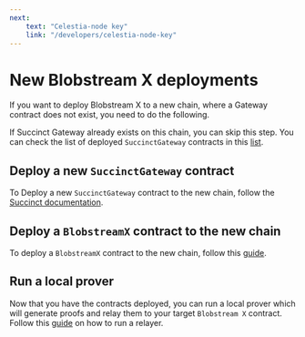 ```yaml
---
next:
    text: "Celestia-node key"
    link: "/developers/celestia-node-key"
---
```


# New Blobstream X deployments

If you want to deploy Blobstream X to a new chain, where a Gateway
contract does not exist, you need to do the following.

If Succinct Gateway already exists on this chain, you can skip
this step.
You can check the list of deployed `SuccinctGateway` contracts in this [list](https://platform-docs.succinct.xyz/platform/onchain-integration#succinctgateway).

## Deploy a new `SuccinctGateway` contract

To Deploy a new `SuccinctGateway` contract to the new chain, follow
the [Succinct documentation](https://platform-docs.succinct.xyz/platform/onchain-integration#non-canonical-chain-contract-deployment).

## Deploy a `BlobstreamX` contract to the new chain

To deploy a `BlobstreamX` contract to the new chain,
follow this [guide](https://github.com/succinctlabs/blobstreamx/blob/main/README.md#blobstreamx-contract-overview).

## Run a local prover

Now that you have the contracts deployed, you can
run a local prover which will generate proofs and relay them to your target `Blobstream X` contract.
Follow this [guide](https://hackmd.io/@succinctlabs/HJE7XRrup) on how to run a relayer.
